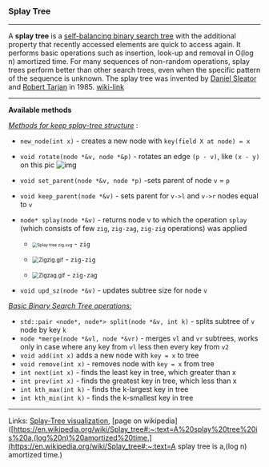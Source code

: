 ### Splay Tree

---

A **splay tree** is a [self-balancing binary search tree](https://en.wikipedia.org/wiki/Self-balancing_binary_search_tree) with the additional property that recently accessed elements are quick to access again. It performs basic operations such as insertion, look-up and removal in O(log n) amortized time. For many sequences of non-random operations, splay trees perform better than other search trees, even when the specific pattern of the sequence is unknown. The splay tree was invented by [Daniel Sleator](https://en.wikipedia.org/wiki/Daniel_Sleator) and [Robert Tarjan](https://en.wikipedia.org/wiki/Robert_Tarjan) in 1985. [wiki-link](https://en.wikipedia.org/wiki/Splay_tree#:~:text=A%20splay%20tree%20is%20a,(log%20n)%20amortized%20time.)

---

**Available methods**

<u>*Methods for keep splay-tree structure*</u> :

- `new_node(int x)` - creates a new node with `key(field X at node) = x`

- `void rotate(node *&v, node *&p)` - rotates an edge `(p - v)`, like `(x - y)` on this pic ![img](https://habrastorage.org/getpro/habr/post_images/58b/97d/c8b/58b97dc8bf8293538e48a34716f4e1f5.png)

- `void set_parent(node *&v, node *p)` -sets parent of node `v` = `p`

- `void keep_parent(node *&v)` - sets parent for `v->l` and `v->r` nodes equal to `v`

- `node* splay(node *&v)` - returns node v to which the operation `splay` (which consists of few `zig`, `zig-zag`, `zig-zig` operations) was applied 

  - <img src="https://upload.wikimedia.org/wikipedia/commons/thumb/2/2c/Splay_tree_zig.svg/709px-Splay_tree_zig.svg.png" alt="Splay tree zig.svg" style="zoom: 60%;" /> - `zig`

  - <img src="https://upload.wikimedia.org/wikipedia/commons/f/fd/Zigzig.gif" alt="Zigzig.gif" style="zoom: 80%;" /> - `zig-zig`

  - <img src="https://upload.wikimedia.org/wikipedia/commons/6/6f/Zigzag.gif" alt="Zigzag.gif" style="zoom:80%;" /> - `zig-zag`

    

- `void upd_sz(node *&v)` - updates subtree size for node `v`

*<u>Basic Binary Search Tree operations:</u>*

- `std::pair <node*, node*> split(node *&v, int k)` - splits subtree of `v` node by key `k` 
- `node *merge(node *&vl, node *&vr)` - merges `vl` and `vr` subtrees, works only in case where any key from `vl` less then every key from `v2`
- `void add(int x)` adds a new node with `key = x` to tree
- `void remove(int x)` - removes node with `key = x` from tree
- `int next(int x)` - finds the least key in tree, which greater than x
- `int prev(int x)` - finds the greatest key in tree, which less than x
- `int kth_max(int k)` - finds the k-largest key in tree
- `int kth_min(int k)` - finds the k-smallest key in tree

---

Links: [Splay-Tree visualization](https://www.cs.usfca.edu/~galles/visualization/SplayTree.html), [page on wikipedia]([https://en.wikipedia.org/wiki/Splay_tree#:~:text=A%20splay%20tree%20is%20a,(log%20n)%20amortized%20time.](https://en.wikipedia.org/wiki/Splay_tree#:~:text=A splay tree is a,(log n) amortized time.)

